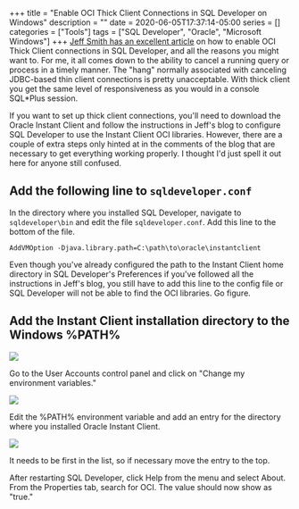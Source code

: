 +++ 
title = "Enable OCI Thick Client Connections in SQL Developer on Windows"
description = ""
date = 2020-06-05T17:37:14-05:00
series = []
categories = ["Tools"]
tags = ["SQL Developer", "Oracle", "Microsoft Windows"]
+++
[Jeff Smith has an excellent article](https://www.thatjeffsmith.com/archive/2014/01/oracle-sql-developer-4-and-the-oracle-client/) on how to enable OCI Thick Client connections in SQL Developer, and all the reasons you might want to. For me, it all comes down to the ability to cancel a running query or process in a timely manner. The "hang" normally associated with canceling  JDBC-based thin client connections is pretty unacceptable. With thick client you get the same level of responsiveness as you would in a console SQL*Plus session.

If you want to set up thick client connections, you'll need to download the Oracle Instant Client and follow the instructions in Jeff's blog to configure SQL Developer to use the Instant Client OCI libraries. However, there are a couple of extra steps only hinted at in the comments of the blog that are necessary to get everything working properly. I thought I'd just spell it out here for anyone still confused.

## Add the following line to `sqldeveloper.conf`
In the directory where you installed SQL Developer, navigate to `sqldeveloper\bin` and edit the file `sqldeveloper.conf`. Add this line to the bottom of the file.

```
AddVMOption -Djava.library.path=C:\path\to\oracle\instantclient
```

Even though you've already configured the path to the Instant Client home directory in SQL Developer's Preferences if you've followed all the instructions in Jeff's blog, you still have to add this line to the config file or SQL Developer will not be able to find the OCI libraries. Go figure.

## Add the Instant Client installation directory to the Windows %PATH%
![](https://res.cloudinary.com/tobyblog/image/upload/v1591396478/img/envvar01.jpg)

Go to the User Accounts control panel and click on "Change my environment variables."

![](https://res.cloudinary.com/tobyblog/image/upload/v1591396478/img/envvar02.jpg)

Edit the %PATH% environment variable and add an entry for the directory where you installed Oracle Instant Client.

![](https://res.cloudinary.com/tobyblog/image/upload/v1591396478/img/envvar03.jpg)

It needs to be first in the list, so if necessary move the entry to the top.

After restarting SQL Developer, click Help from the menu and select About. From the Properties tab, search for OCI. The value should now show as "true."